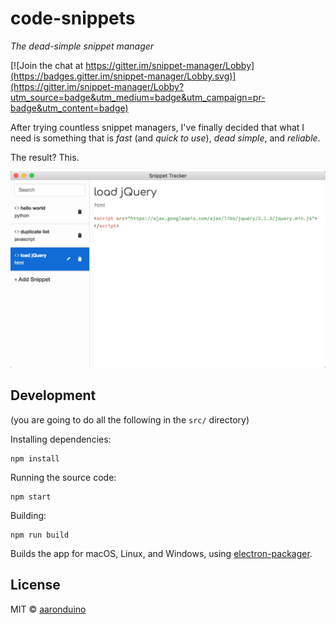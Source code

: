 # code-snippets

_The dead-simple snippet manager_

[![Join the chat at https://gitter.im/snippet-manager/Lobby](https://badges.gitter.im/snippet-manager/Lobby.svg)](https://gitter.im/snippet-manager/Lobby?utm_source=badge&utm_medium=badge&utm_campaign=pr-badge&utm_content=badge)

After trying countless snippet managers, I've finally decided that what I need is something that is _fast_ (and _quick to use_), _dead simple_, and _reliable_.

The result? This.

![screenshot](https://raw.githubusercontent.com/aaronduino/snippet-manager/master/screenshot.png)

## Development
(you are going to do all the following in the `src/` directory)


Installing dependencies:
```
npm install
```

Running the source code:
```
npm start
```

Building:
```
npm run build
```

Builds the app for macOS, Linux, and Windows, using [electron-packager](https://github.com/electron-userland/electron-packager).


## License

MIT © [aaronduino](http://aaronduino.github.io/code_snippets)
